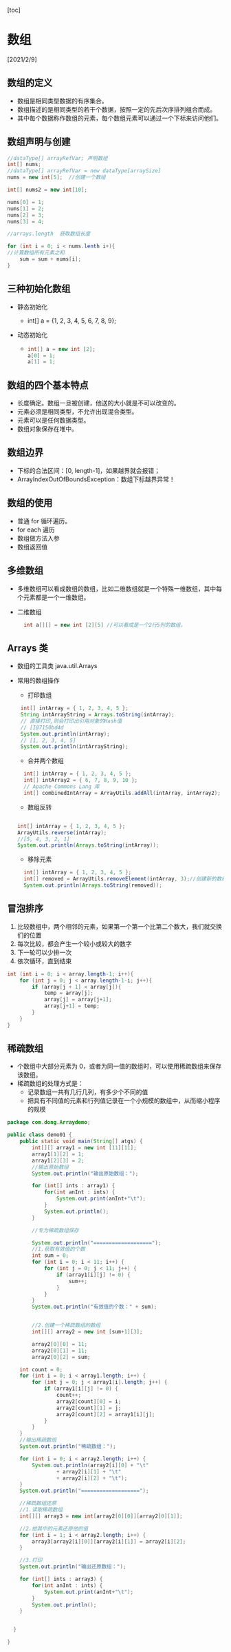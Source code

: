 [toc]

# 数组

[2021/2/9]

## 数组的定义

- 数组是相同类型数据的有序集合。
- 数组描述的是相同类型的若干个数据，按照一定的先后次序排列组合而成。
- 其中每个数据称作数组的元素，每个数组元素可以通过一个下标来访问他们。

## 数组声明与创建

```java
//dataType[] arrayRefVar; 声明数组
int[] nums;
//dataType[] arrayRefVar = new dataType[arraySize]
nums = new int[5];  //创建一个数组

int[] nums2 = new int[10];

nums[0] = 1;
nums[1] = 2;
nums[2] = 3;
nums[3] = 4;

//arrays.length  获取数组长度

for (int i = 0; i < nums.lenth i+){
//计算数组所有元素之和
	sum = sum + nums[i];
}
```

## 三种初始化数组

- 静态初始化

  - int[] a = {1, 2, 3, 4, 5, 6, 7, 8, 9};

- 动态初始化

  - ```java
    int[] a = new int [2];
    a[0] = 1;
    a[1] = 1;
    ```

## 数组的四个基本特点

- 长度确定。数组一旦被创建，他送的大小就是不可以改变的。
- 元素必须是相同类型，不允许出现混合类型。
- 元素可以是任何数据类型。
- 数组对象保存在堆中。

## 数组边界

- 下标的合法区间：[0, length-1]，如果越界就会报错；
- ArrayIndexOutOfBoundsException：数组下标越界异常！

## 数组的使用

- 普通 for 循环遍历。
- for each 遍历
- 数组做方法入参
- 数组返回值

## 多维数组

- 多维数组可以看成数组的数组，比如二维数组就是一个特殊一维数组，其中每个元素都是一个一维数组。
- 二维数组

  ```java
    int a[][] = new int [2][5] //可以看成是一个2行5列的数组。
  ```

## Arrays 类

- 数组的工具类 java.util.Arrays
- 常用的数组操作

  - 打印数组

   ```java
    int[] intArray = { 1, 2, 3, 4, 5 };
    String intArrayString = Arrays.toString(intArray);
    // 直接打印,则会打印出引用对象的Hash值
    // [I@7150bd4d
    System.out.println(intArray);
    // [1, 2, 3, 4, 5]
    System.out.println(intArrayString);
   ```

  - 合并两个数组

  ```java
    int[] intArray = { 1, 2, 3, 4, 5 };
    int[] intArray2 = { 6, 7, 8, 9, 10 };
    // Apache Commons Lang 库
    int[] combinedIntArray = ArrayUtils.addAll(intArray, intArray2);
  ```
  
  - 数组反转

  ```java

  int[] intArray = { 1, 2, 3, 4, 5 };
  ArrayUtils.reverse(intArray);
  //[5, 4, 3, 2, 1]
  System.out.println(Arrays.toString(intArray));

  ```

  - 移除元素

  ```java
    int[] intArray = { 1, 2, 3, 4, 5 };
    int[] removed = ArrayUtils.removeElement(intArray, 3);//创建新的数组
    System.out.println(Arrays.toString(removed));
  ```

## 冒泡排序

1. 比较数组中，两个相邻的元素，如果第一个第一个比第二个数大，我们就交换们的位置
2. 每次比较，都会产生一个较小或较大的数字
3. 下一轮可以少排一次
4. 依次循环，直到结束

```java
int (int i = 0; i < array.length-1; i++){
    for (int j = 0; j < array.length-1-i; j++){
        if (array[j + 1] < array[j]){
            temp = array[j];
            array[j] = array[j+1];
            array[j+1] = temp;
        }
    }
}
```

## 稀疏数组

- 个数组中大部分元素为 0，或者为同一值的数组时，可以使用稀疏数组来保存该数组。
- 稀疏数组的处理方式是：
  - 记录数组一共有几行几列，有多少个不同的值
  - 把具有不同值的元素和行列值记录在一个小规模的数组中，从而缩小程序的规模

```java
package com.dong.Arraydemo;

public class demo01 {
	public static void main(String[] atgs) {
		int[][] array1 = new int [11][11];
		array1[1][2] = 1;
		array1[2][3] = 2;
		//输出原始数组
		System.out.println("输出原始数组：");

		for (int[] ints : array1) {
			for(int anInt : ints) {
				System.out.print(anInt+"\t");
			}
			System.out.println();
		}

		//专为稀疏数组保存

		System.out.println("===================");
		//1.获取有效值的个数
		int sum = 0;
		for (int i = 0; i < 11; i++) {
			for (int j = 0; j < 11; j++) {
				if (array1[i][j] != 0) {
					sum++;
				}
			}
		}
		System.out.println("有效值的个数：" + sum);


		//2.创建一个稀疏数组的数组
		int[][] array2 = new int [sum+1][3];

		array2[0][0] = 11;
		array2[0][1] = 11;
		array2[0][2] = sum;

	int count = 0;
	for (int i = 0; i < array1.length; i++) {
		for (int j = 0; j < array1[i].length; j++) {
			if (array1[i][j] != 0) {
				count++;
				array2[count][0] = i;
				array2[count][1] = j;
				array2[count][2] = array1[i][j];
			}
		}
	}
	//输出稀疏数组
	System.out.println("稀疏数组：");

	for (int i = 0; i < array2.length; i++) {
		System.out.println(array2[i][0] + "\t"
				+ array2[i][1] + "\t"
				+ array2[i][2] + "\t");
	}
	System.out.println("===================");

	//稀疏数组还原
	//1.读取稀疏数组
	int[][] array3 = new int[array2[0][0]][array2[0][1]];

	//2.给其中的元素还原他的值
	for (int i = 1; i < array2.length; i++) {
		array3[array2[i][0]][array2[i][1]] = array2[i][2];
	}

	//3.打印
	System.out.println("输出还原数组：");

	for (int[] ints : array3) {
		for(int anInt : ints) {
			System.out.print(anInt+"\t");
		}
		System.out.println();
	}


  }

}
```
